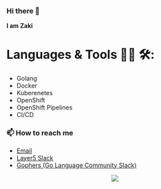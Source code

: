 

### Hi there 👋
**I am Zaki**

# Languages & Tools 👨‍💻 🛠:
 - Golang
 - Docker
 - Kuberenetes
 - OpenShift
 - OpenShift Pipelines
 - CI/CD


### 📫 How to reach me
- [Email](mailto:zs84907@gmail.com)
- [Layer5 Slack](https://layer5io.slack.com/team/U04SGNKLGAJ)
- [Gophers (Go Language Community Slack)](https://gophers.slack.com/team/U053HC02MN0)


<p align="center" >  
  <a href="https://github.com/anuraghazra/github-readme-stats"> 
<img  src="https://github-readme-stats.vercel.app/api?username=zakisk&&show_icons=true&theme=gruvbox"/>
  </a>
</p>
